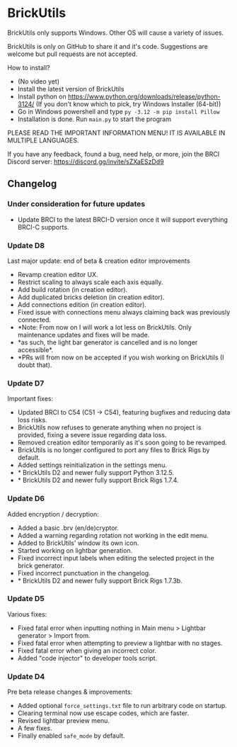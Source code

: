 # BrickUtils

BrickUtils only supports Windows. Other OS will cause a variety of issues.

BrickUtils is only on GitHub to share it and it's code.
Suggestions are welcome but pull requests are not accepted.

How to install?
- (No video yet)
- Install the latest version of BrickUtils
- Install python on https://www.python.org/downloads/release/python-3124/
(If you don't know which to pick, try Windows Installer (64-bit))
- Go in Windows powershell and type `py -3.12 -m pip install Pillow`
- Installation is done. Run `main.py` to start the program

PLEASE READ THE IMPORTANT INFORMATION MENU! IT IS AVAILABLE IN MULTIPLE LANGUAGES.

If you have any feedback, found a bug, need help, or more, join the BRCI Discord server: https://discord.gg/invite/sZXaESzDd9

## Changelog

### Under consideration for future updates
- Update BRCI to the latest BRCI-D version once it will support everything BRCI-C supports.

### Update D8
Last major update: end of beta & creation editor improvements
- Revamp creation editor UX.
- Restrict scaling to always scale each axis equally.
- Add build rotation (in creation editor).
- Add duplicated bricks deletion (in creation editor).
- Add connections edition (in creation editor).
- Fixed issue with connections menu always claiming back was previously connected.
- \*Note: From now on I will work a lot less on BrickUtils. Only maintenance updates and fixes will be made.
- \*as such, the light bar generator is cancelled and is no longer accessible*.
- \*PRs will from now on be accepted if you wish working on BrickUtils (I doubt that).

### Update D7
Important fixes:
- Updated BRCI to C54 (C51 -> C54), featuring bugfixes and reducing data loss risks.
- BrickUtils now refuses to generate anything when no project is provided, fixing a severe issue regarding data loss.
- Removed creation editor temporarily as it's soon going to be revamped.
- BrickUtils is no longer configured to port any files to Brick Rigs by default.
- Added settings reinitialization in the settings menu.
- \* BrickUtils D2 and newer fully support Python 3.12.5.
- \* BrickUtils D2 and newer fully support Brick Rigs 1.7.4.

### Update D6
Added encryption / decryption:
- Added a basic .brv (en/de)cryptor.
- Added a warning regarding rotation not working in the edit menu.
- Added to BrickUtils' window its own icon.
- Started working on lightbar generation.
- Fixed incorrect input labels when editing the selected project in the brick generator.
- Fixed incorrect punctuation in the changelog.
- \* BrickUtils D2 and newer fully support Brick Rigs 1.7.3b.

### Update D5
Various fixes:
- Fixed fatal error when inputting nothing in Main menu > Lightbar generator > Import from.
- Fixed fatal error when attempting to preview a lightbar with no stages.
- Fixed fatal error when giving an incorrect color.
- Added "code injector" to developer tools script.

### Update D4
Pre beta release changes & improvements:
- Added optional `force_settings.txt` file to run arbitrary code on startup.
- Clearing terminal now use escape codes, which are faster.
- Revised lightbar preview menu.
- A few fixes.
- Finally enabled `safe_mode` by default.